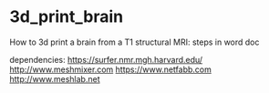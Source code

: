 # 3d_print_brain
How to 3d print a brain from a T1 structural MRI: steps in word doc

dependencies:
https://surfer.nmr.mgh.harvard.edu/
http://www.meshmixer.com
https://www.netfabb.com
http://www.meshlab.net
